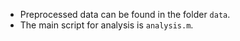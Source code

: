 - Preprocessed data can be found in the folder ```data```.
- The main script for analysis is ```analysis.m```.
